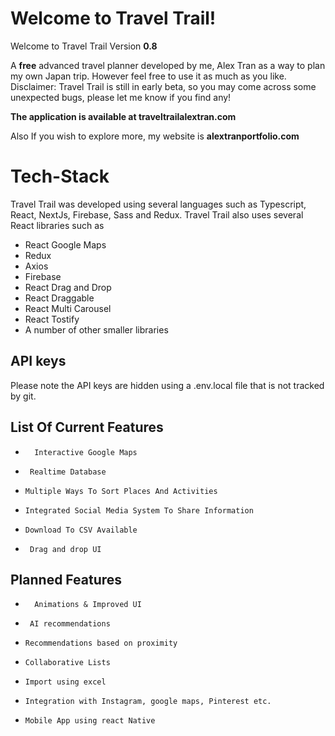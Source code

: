 # Welcome to Travel Trail!


Welcome to Travel Trail Version **0.8**

A **free** advanced travel planner developed by me, Alex Tran as a way to plan my own Japan trip. However feel free to use it as much as you like. Disclaimer: Travel Trail is still in early beta, so you may come across some unexpected bugs, please let me know if you find any!

**The application is available at traveltrailalextran.com**

Also If you wish to explore more, my website is **alextranportfolio.com**

# Tech-Stack

Travel Trail was developed using several languages such as Typescript, React, NextJs, Firebase, Sass and Redux. Travel Trail also uses several React libraries such as 

 - React Google Maps
 - Redux
 - Axios
 - Firebase
 - React Drag and Drop
 - React Draggable
 - React Multi Carousel
 - React Tostify
 - A number of other smaller libraries

## API keys

Please note the API keys are hidden using a .env.local file that is not tracked by git.

## List Of Current Features
 -       Interactive Google Maps
 -      Realtime Database
 -     Multiple Ways To Sort Places And Activities
 -	   Integrated Social Media System To Share Information
 -     Download To CSV Available
 -      Drag and drop UI

## Planned Features
 -       Animations & Improved UI
 -      AI recommendations
 -     Recommendations based on proximity
 -	   Collaborative Lists
 -     Import using excel
 -	   Integration with Instagram, google maps, Pinterest etc.
 -     Mobile App using react Native



